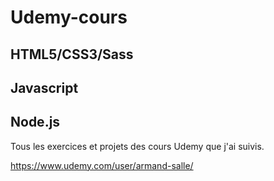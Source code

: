 # Udemy-cours
## HTML5/CSS3/Sass

## Javascript

## Node.js

Tous les exercices et projets des cours Udemy que j'ai suivis. 

https://www.udemy.com/user/armand-salle/
